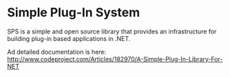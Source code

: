 Simple Plug-In System
===

SPS is a simple and open source library that provides an infrastructure for building plug-in based applications in .NET.

Ad detailed documentation is here: http://www.codeproject.com/Articles/182970/A-Simple-Plug-In-Library-For-NET

